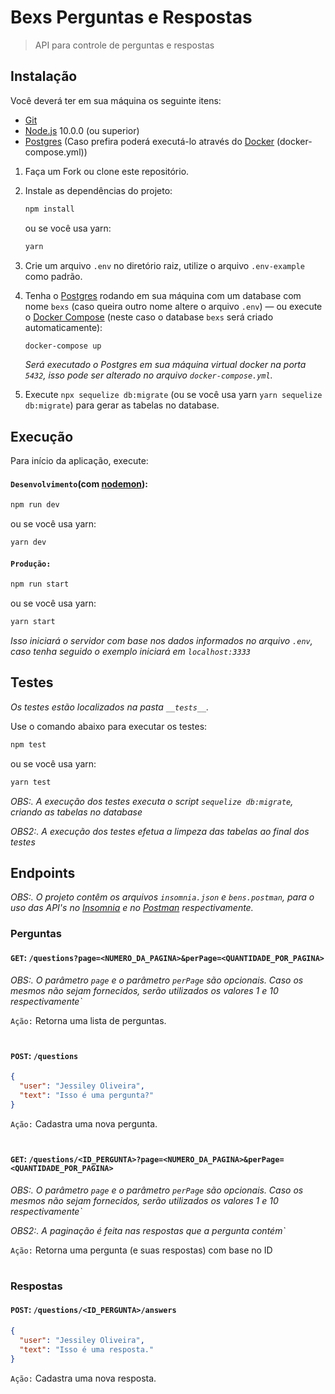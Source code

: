 # Bexs Perguntas e Respostas

> API para controle de perguntas e respostas

## Instalação

Você deverá ter em sua máquina os seguinte itens:

- [Git](http://git-scm.com/)
- [Node.js](http://nodejs.org/) 10.0.0 (ou superior)
- [Postgres](https://www.postgresql.org/download/) (Caso prefira poderá executá-lo através do [Docker](https://www.docker.com/) (docker-compose.yml))

1. Faça um Fork ou clone este repositório.

2. Instale as dependências do projeto:

   ```sh
   npm install
   ```

   ou se você usa yarn:

   ```sh
   yarn
   ```

3. Crie um arquivo `.env` no diretório raiz, utilize o arquivo `.env-example` como padrão.

4. Tenha o [Postgres](https://www.postgresql.org/) rodando em sua máquina com um database com nome `bexs` (caso queira outro nome altere o arquivo `.env`) — ou execute o [Docker Compose](https://docs.docker.com/compose/) (neste caso o database `bexs` será criado automaticamente):

   ```sh
   docker-compose up
   ```

   _Será executado o Postgres em sua máquina virtual docker na porta `5432`, isso pode ser alterado no arquivo `docker-compose.yml`._

5. Execute `npx sequelize db:migrate` (ou se você usa yarn `yarn sequelize db:migrate`) para gerar as tabelas no database.

## Execução

Para início da aplicação, execute:

#### `Desenvolvimento`(com [nodemon](https://nodemon.io/)):

```sh
npm run dev
```

ou se você usa yarn:

```sh
yarn dev
```

#### `Produção:`

```sh
npm run start
```

ou se você usa yarn:

```sh
yarn start
```

_Isso iniciará o servidor com base nos dados informados no arquivo `.env`, caso tenha seguido o exemplo iniciará em `localhost:3333`_

## Testes

_Os testes estão localizados na pasta `__tests__`._

Use o comando abaixo para executar os testes:

```sh
npm test
```

ou se você usa yarn:

```sh
yarn test
```

_OBS:. A execução dos testes executa o script `sequelize db:migrate`, criando as tabelas no database_

_OBS2:. A execução dos testes efetua a limpeza das tabelas ao final dos testes_

## Endpoints

_OBS:. O projeto contêm os arquivos `insomnia.json` e `bens.postman`, para o uso das API's no [Insomnia](https://insomnia.rest/download/) e no [Postman](https://www.postman.com/downloads/) respectivamente._

### Perguntas

#### `GET`: `/questions?page=<NUMERO_DA_PAGINA>&perPage=<QUANTIDADE_POR_PAGINA>`

_OBS:. O parâmetro `page` e o parâmetro `perPage` são opcionais. Caso os mesmos não sejam fornecidos, serão utilizados os valores 1 e 10 respectivamente`_

`Ação:` Retorna uma lista de perguntas.

#

#### `POST`: `/questions`

```json
{
  "user": "Jessiley Oliveira",
  "text": "Isso é uma pergunta?"
}
```

`Ação:` Cadastra uma nova pergunta.

#

#### `GET`: `/questions/<ID_PERGUNTA>?page=<NUMERO_DA_PAGINA>&perPage=<QUANTIDADE_POR_PAGINA>`

_OBS:. O parâmetro `page` e o parâmetro `perPage` são opcionais. Caso os mesmos não sejam fornecidos, serão utilizados os valores 1 e 10 respectivamente`_

_OBS2:. A paginação é feita nas respostas que a pergunta contém`_

`Ação:` Retorna uma pergunta (e suas respostas) com base no ID

#

### Respostas

#### `POST`: `/questions/<ID_PERGUNTA>/answers`

```json
{
  "user": "Jessiley Oliveira",
  "text": "Isso é uma resposta."
}
```

`Ação:` Cadastra uma nova resposta.

#
